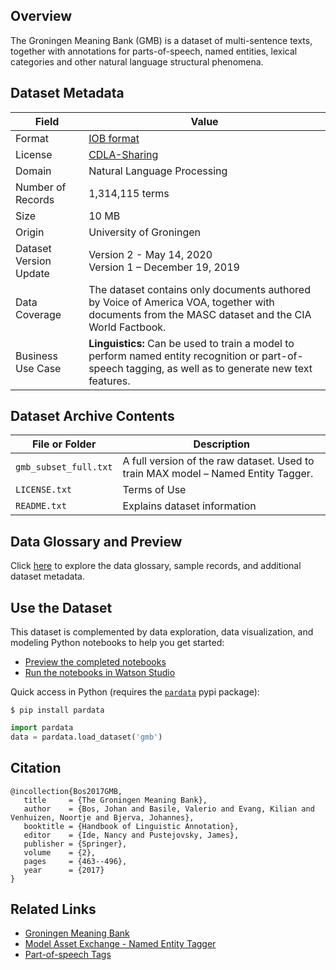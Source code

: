 ## Overview

The Groningen Meaning Bank (GMB) is a dataset of multi-sentence texts, together with annotations for parts-of-speech, named entities, lexical categories and other natural language structural phenomena.

## Dataset Metadata

| Field | Value |
|-------------|-------------|
| Format | [IOB format](https://en.wikipedia.org/wiki/Inside%E2%80%93outside%E2%80%93beginning_%28tagging%29) |
| License | [CDLA-Sharing](https://cdla.io/sharing-1-0/) |
| Domain | Natural Language Processing |
| Number of Records | 1,314,115 terms |
| Size | 10 MB |
| Origin | University of Groningen |
| Dataset Version Update | Version 2 - May 14, 2020<br/>Version 1 – December 19, 2019 |
| Data Coverage| The dataset contains only documents authored by Voice of America VOA, together with documents from the MASC dataset and the CIA World Factbook. |
| Business Use Case | **Linguistics:** Can be used to train a model to perform named entity recognition or part-of-speech tagging, as well as to generate new text features. |


## Dataset Archive Contents

| File or Folder | Description |
|-------------|-------------|
| `gmb_subset_full.txt`  | A full version of the raw dataset. Used to train MAX model – Named Entity Tagger. |
| `LICENSE.txt` | Terms of Use |
| `README.txt` | Explains dataset information |

## Data Glossary and Preview
Click [here](https://dax-cdn.cdn.appdomain.cloud/dax-groningen-meaning-bank-modified/1.0.2/data-preview/index.html) to explore the data glossary, sample records, and additional dataset metadata.

## Use the Dataset

This dataset is complemented by data exploration, data visualization, and modeling Python notebooks to help you get started:

 - [Preview the completed notebooks](https://dax-nb-preview-prod.s3.us.cloud-object-storage.appdomain.cloud/preview_notebooks.html?dataset=groningen-meaning-bank)
 - [Run the notebooks in Watson Studio](https://dataplatform.cloud.ibm.com/exchange/public/entry/view/00d1f36477e7a092a43a264d410d5451?cm_sp=ibmdev-_-developer-exchange-_-cloudreg)

Quick access in Python (requires the [`pardata`](https://pardata.readthedocs.io) pypi package):

`$ pip install pardata`

```python
import pardata
data = pardata.load_dataset('gmb')
```

## Citation

```
@incollection{Bos2017GMB,
   title     = {The Groningen Meaning Bank},
   author    = {Bos, Johan and Basile, Valerio and Evang, Kilian and Venhuizen, Noortje and Bjerva, Johannes},
   booktitle = {Handbook of Linguistic Annotation},
   editor    = {Ide, Nancy and Pustejovsky, James},
   publisher = {Springer},
   volume    = {2},
   pages     = {463--496},
   year      = {2017}
}
```

## Related Links

- [Groningen Meaning Bank](https://www.researchgate.net/publication/317902904_The_Groningen_Meaning_Bank)
- [Model Asset Exchange - Named Entity Tagger](https://github.com/IBM/MAX-Named-Entity-Tagger/)
- [Part-of-speech Tags](https://www.ling.upenn.edu/courses/Fall_2003/ling001/penn_treebank_pos.html)